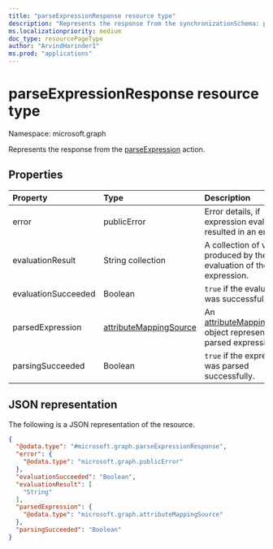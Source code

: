 ```yaml
---
title: "parseExpressionResponse resource type"
description: "Represents the response from the synchronizationSchema: parseExpression action."
ms.localizationpriority: medium
doc_type: resourcePageType
author: "ArvindHarinder1"
ms.prod: "applications"
---
```


# parseExpressionResponse resource type

Namespace: microsoft.graph

Represents the response from the [parseExpression](../api/synchronization-synchronizationschema-parseexpression.md) action.

## Properties
| Property       | Type    |Description|
|:---------------|:--------|:----------|
|error|publicError|Error details, if expression evaluation resulted in an error.|
|evaluationResult|String collection|A collection of values produced by the evaluation of the expression.|
|evaluationSucceeded|Boolean|`true` if the evaluation was successful.|
|parsedExpression|[attributeMappingSource](synchronization-attributemappingsource.md)|An [attributeMappingSource](synchronization-attributemappingsource.md) object representing the parsed expression.|
|parsingSucceeded|Boolean|`true` if the expression was parsed successfully.|

## JSON representation

The following is a JSON representation of the resource.

<!-- {
  "blockType": "resource",
  "optionalProperties": [

  ],
  "@odata.type": "microsoft.graph.parseExpressionResponse"
}-->

```json
{
  "@odata.type": "#microsoft.graph.parseExpressionResponse",
  "error": {
    "@odata.type": "microsoft.graph.publicError"
  },
  "evaluationSucceeded": "Boolean",
  "evaluationResult": [
    "String"
  ],
  "parsedExpression": {
    "@odata.type": "microsoft.graph.attributeMappingSource"
  },
  "parsingSucceeded": "Boolean"
}
```

<!-- uuid: 8fcb5dbc-d5aa-4681-8e31-b001d5168d79
2015-10-25 14:57:30 UTC -->
<!--
{
  "type": "#page.annotation",
  "description": "parseExpressionResponse resource",
  "keywords": "",
  "section": "documentation",
  "tocPath": "",
  "suppressions": []
}
-->


